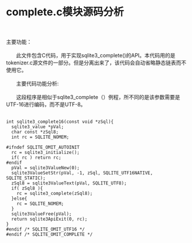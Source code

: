 # complete.c模块源码分析
<br></br>
主要功能：
<br></br>&nbsp;&nbsp;&nbsp;&nbsp;&nbsp;&nbsp;&nbsp;此文件包含C代码，用于实现sqlite3_complete()的API。本代码用的是tokenizer.c源文件的一部分。但是分离出来了，该代码会自动省略静态链表而不使用它。<br></br>
&nbsp;&nbsp;&nbsp;&nbsp;&nbsp;&nbsp;&nbsp;主要代码功能分析:<br></br>
&nbsp;&nbsp;&nbsp;&nbsp;&nbsp;&nbsp;&nbsp;这段程序是相似于sqlite3_complete（）例程，所不同的是该参数需要是UTF-16进行编码，而不是UTF-8。<br></br>



    int sqlite3_complete16(const void *zSql){
      sqlite3_value *pVal;
      char const *zSql8;
      int rc = SQLITE_NOMEM;

    #ifndef SQLITE_OMIT_AUTOINIT
      rc = sqlite3_initialize();
      if( rc ) return rc;
    #endif
      pVal = sqlite3ValueNew(0);
      sqlite3ValueSetStr(pVal, -1, zSql, SQLITE_UTF16NATIVE, SQLITE_STATIC);
      zSql8 = sqlite3ValueText(pVal, SQLITE_UTF8);
      if( zSql8 ){
        rc = sqlite3_complete(zSql8);
      }else{
        rc = SQLITE_NOMEM;
      }
      sqlite3ValueFree(pVal);
      return sqlite3ApiExit(0, rc);
    }
    #endif /* SQLITE_OMIT_UTF16 */
    #endif /* SQLITE_OMIT_COMPLETE */
